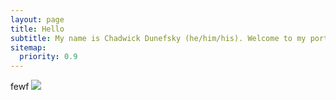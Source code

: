 ```yaml
---
layout: page
title: Hello
subtitle: My name is Chadwick Dunefsky (he/him/his). Welcome to my portfolio. I am a Master's Candidate in the library science program at the University of North Carolina at Greensboro, concentrating in archives and public libraries. This website features my various projects across my undergraduate and graduate career and an up-to-date resume.
sitemap:
  priority: 0.9
---
```

fewf
<img src="{{ '/assets/img/me.jpg' | prepend: site.baseurl }}" id="about-img">
